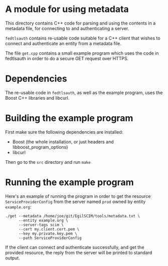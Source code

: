 # A module for using metadata

This directory contains C++ code for parsing and using the contents in a
metadata file, for connecting to and authenticating a server.

`fedtlsauth` contains re-usable code suitable for a C++ client that
wishes to connect and authenticate an entity from a metadata file.

The file `get.cpp` contains a small example program which uses the
code in fedtlsauth in order to do a secure GET request over HTTPS.

# Dependencies

The re-usable code in `fedtlsauth`, as well as the example program,  uses
the Boost C++ libraries and libcurl.

# Building the example program

First make sure the following dependencies are installed:

* Boost (the whole installation, or just headers and libboost_program_options)
* libcurl

Then go to the `src` directory and run `make`

# Running the example program

Here's an example of running the program in order to get the resource
`ServiceProviderConfig` from the server named  `prod` owned by
entity `example.org`:

```
./get --metadata /home/joe/git/EgilSCIM/tools/metadata.txt \
      --entity example.org \
      --server-tags scim \
      --cert my.client.cert.pem \
      --key my.private.key.pem \
      --path ServiceProviderConfig
```
If the client can connect and authenticate successfully, and get the provided
resource, the reply from the server will be printed to standard output.
